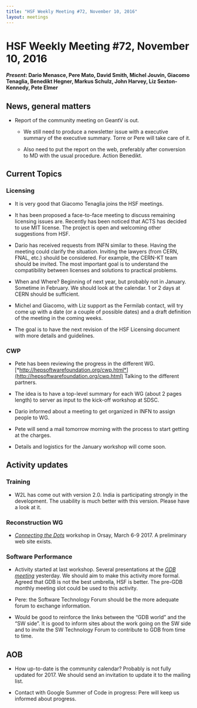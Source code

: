 ```yaml
---
title: "HSF Weekly Meeting #72, November 10, 2016"
layout: meetings
---
```


# HSF Weekly Meeting #72, November 10, 2016
#### *Present*: Dario Menasce, Pere Mato, David Smith, Michel Jouvin, Giacomo Tenaglia, Benedikt Hegner, Markus Schulz, John Harvey, Liz Sexton-Kennedy, Pete Elmer

## News, general matters

-   Report of the community meeting on GeantV is out.

    -   We still need to produce a newsletter issue with a executive summary of the executive summary. Torre or Pere will take care of it.

    -   Also need to put the report on the web, preferably after conversion to MD with the usual procedure. Action Benedikt.

## Current Topics

### Licensing

-   It is very good that Giacomo Tenaglia joins the HSF meetings.

-   It has been proposed a face-to-face meeting to discuss remaining licensing issues are. Recently has been noticed that ACTS has decided to use MIT license. The project is open and welcoming other suggestions from HSF.

-   Dario has received requests from INFN similar to these. Having the meeting could clarify the situation. Inviting the lawyers (from CERN, FNAL, etc.) should be considered. For example, the CERN-KT team should be invited. The most important goal is to understand the compatibility between licenses and solutions to practical problems.

-   When and Where? Beginning of next year, but probably not in January. Sometime in February. We should look at the calendar. 1 or 2 days at CERN should be sufficient.

-   Michel and Giacomo, with Liz support as the Fermilab contact, will try come up with a date (or a couple of possible dates) and a draft definition of the meeting in the coming weeks.

-   The goal is to have the next revision of the HSF Licensing document with more details and guidelines.

### CWP

-   Pete has been reviewing the progress in the different WG. [*http://hepsoftwarefoundation.org/cwp.html*](http://hepsoftwarefoundation.org/cwp.html) Talking to the different partners.

-   The idea is to have a top-level summary for each WG (about 2 pages length) to server as input to the kick-off workshop at SDSC.

-   Dario informed about a meeting to get organized in INFN to assign people to WG.

-   Pete will send a mail tomorrow morning with the process to start getting at the charges.

-   Details and logistics for the January workshop will come soon.

## Activity updates

### Training

-   W2L has come out with version 2.0. India is participating strongly in the development. The usability is much better with this version. Please have a look at it.

### Reconstruction WG

-   [*Connecting the Dots*](https://ctdwit2017.lal.in2p3.fr/) workshop in Orsay, March 6-9 2017. A preliminary web site exists.

### Software Performance

-   Activity started at last workshop. Several presentations at the [*GDB meeting*](https://indico.cern.ch/event/394788/) yesterday. We should aim to make this activity more formal. Agreed that GDB is not the best umbrella, HSF is better. The pre-GDB monthly meeting slot could be used to this activity.

-   Pere: the Software Technology Forum should be the more adequate forum to exchange information.

-   Would be good to reinforce the links between the “GDB world” and the “SW side”. It is good to inform sites about the work going on the SW side and to invite the SW Technology Forum to contribute to GDB from time to time.

## AOB

-   How up-to-date is the community calendar? Probably is not fully updated for 2017. We should send an invitation to update it to the mailing list.

-   Contact with Google Summer of Code in progress: Pere will keep us informed about progress.



